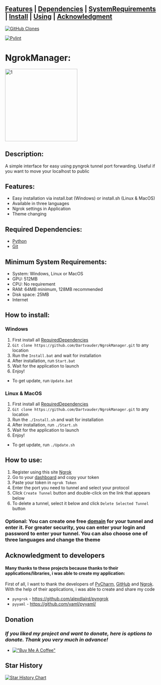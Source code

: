 ## [Features](/#Features) | [Dependencies](/#Required-Dependencies) | [SystemRequirements](/#Minimum-System-Requirements) | [Install](/#How-to-install) | [Using](/#How-to-use) | [Acknowledgment](/#Acknowledgment-to-developers) 

<a href='https://github.com/MShawon/github-clone-count-badge'><img alt='GitHub Clones' src='https://img.shields.io/badge/dynamic/json?color=success&label=Clone&query=count&url=https://gist.githubusercontent.com/Dartvauder/0778af493539a4463a319d91704fb5d1/raw/clone.json&logo=github'></a>

[![Pylint](https://github.com/Dartvauder/NgrokManager/actions/workflows/pylint.yml/badge.svg)](https://github.com/Dartvauder/NgrokManager/actions/workflows/pylint.yml)

# NgrokManager:

<img width="236" alt="1" src="https://github.com/user-attachments/assets/bfb1a52d-16c4-4f51-9cf8-b468e615c25b">

## Description:

A simple interface for easy using pyngrok tunnel port forwarding. Useful if you want to move your localhost to public

## Features:

* Easy installation via install.bat (Windows) or install.sh (Linux & MacOS)
* Available in three languages
* Ngrok settings in Application
* Theme changing

## Required Dependencies:

* [Python](https://www.python.org/downloads/)
* [Git](https://git-scm.com/downloads)

## Minimum System Requirements:

* System: Windows, Linux or MacOS
* GPU: 512MB
* CPU: No requirement
* RAM: 64MB minimum, 128MB recommended
* Disk space: 25MB
* Internet

## How to install:

### Windows

1) First install all [RequiredDependencies](/#Required-Dependencies)
2) `Git clone https://github.com/Dartvauder/NgrokManager.git` to any location
3) Run the `Install.bat` and wait for installation
4) After installation, run `Start.bat`
5) Wait for the application to launch
6) Enjoy!

* To get update, run `Update.bat`

### Linux & MacOS

1) First install all [RequiredDependencies](/#Required-Dependencies)
2) `Git clone https://github.com/Dartvauder/NgrokManager.git` to any location
3) Run the `./Install.sh` and wait for installation
4) After installation, run `./Start.sh`
5) Wait for the application to launch
6) Enjoy!

* To get update, run `./Update.sh`

## How to use:

1) Register using this site [Ngrok](https://ngrok.com)
2) Go to your [dashboard](https://dashboard.ngrok.com/get-started/your-authtoken) and copy your token
3) Paste your token in `ngrok Token`
4) Enter the port you need to tunnel and select your protocol
5) Click `Create Tunnel` button and double-click on the link that appears below
6) To delete a tunnel, select it below and click `Delete Selected Tunnel` button

### Optional: You can create one free [domain](https://dashboard.ngrok.com/domains) for your tunnel and enter it. For greater security, you can enter your login and password to enter your tunnel. You can also choose one of three languages ​​and change the theme

## Acknowledgment to developers

#### Many thanks to these projects because thanks to their applications/libraries, i was able to create my application:

First of all, I want to thank the developers of [PyCharm](https://www.jetbrains.com/pycharm/), [GitHub](https://desktop.github.com) and [Ngrok](https://ngrok.com). With the help of their applications, i was able to create and share my code

* `pyngrok` - https://github.com/alexdlaird/pyngrok
* `pyyaml` - https://github.com/yaml/pyyaml/

## Donation

### *If you liked my project and want to donate, here is options to donate. Thank you very much in advance!*

* [!["Buy Me A Coffee"](https://www.buymeacoffee.com/assets/img/custom_images/orange_img.png)](https://www.buymeacoffee.com/Dartvauder)

## Star History

[![Star History Chart](https://api.star-history.com/svg?repos=Dartvauder/NgrokManager&type=Date)](https://star-history.com/#Dartvauder/NgrokManager&Date)
